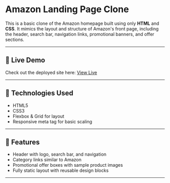 # Amazon Landing Page Clone
This is a basic clone of the Amazon homepage built using only **HTML** and **CSS**. It mimics the layout and structure of Amazon's front page, including the header, search bar, navigation links, promotional banners, and offer sections.

---

## 🚀 Live Demo
Check out the deployed site here: [View Live](https://aarohi-sinha.github.io/AmazonClone/)

---

## 🔧 Technologies Used
- HTML5
- CSS3
- Flexbox & Grid for layout
- Responsive meta tag for basic scaling

---

## 📁 Features
- Header with logo, search bar, and navigation
- Category links similar to Amazon
- Promotional offer boxes with sample product images
- Fully static layout with reusable design blocks

---

